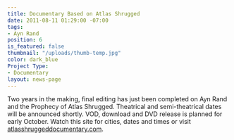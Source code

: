 ```yaml
---
title: Documentary Based on Atlas Shrugged
date: 2011-08-11 01:29:00 -07:00
tags:
- Ayn Rand
position: 6
is_featured: false
thumbnail: "/uploads/thumb-temp.jpg"
color: dark_blue
Project Type:
- Documentary
layout: news-page
---
```


Two years in the making, final editing has just been completed on Ayn Rand and the Prophecy of Atlas Shrugged. Theatrical and semi-theatrical dates will be announced shortly. VOD, download and DVD release is planned for early October. Watch this site for cities, dates and times or visit [atlasshruggeddocumentary.com](http://www.atlasshruggeddocumentary.com).
